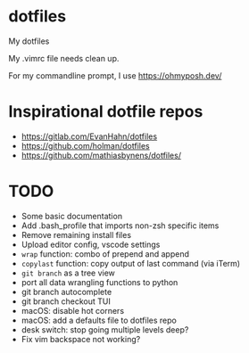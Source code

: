 
# dotfiles

My dotfiles

My .vimrc file needs clean up.

For my commandline prompt, I use https://ohmyposh.dev/

# Inspirational dotfile repos
- https://gitlab.com/EvanHahn/dotfiles
- https://github.com/holman/dotfiles
- https://github.com/mathiasbynens/dotfiles/

# TODO
- Some basic documentation
- Add .bash_profile that imports non-zsh specific items
- Remove remaining install files
- Upload editor config, vscode settings
- `wrap` function: combo of prepend and append
- `copylast` function: copy output of last command (via iTerm)
- `git branch` as a tree view
- port all data wrangling functions to python
- git branch autocomplete
- git branch checkout TUI
- macOS: disable hot corners
- macOS: add a defaults file to dotfiles repo
- desk switch: stop going multiple levels deep?
- Fix vim backspace not working?